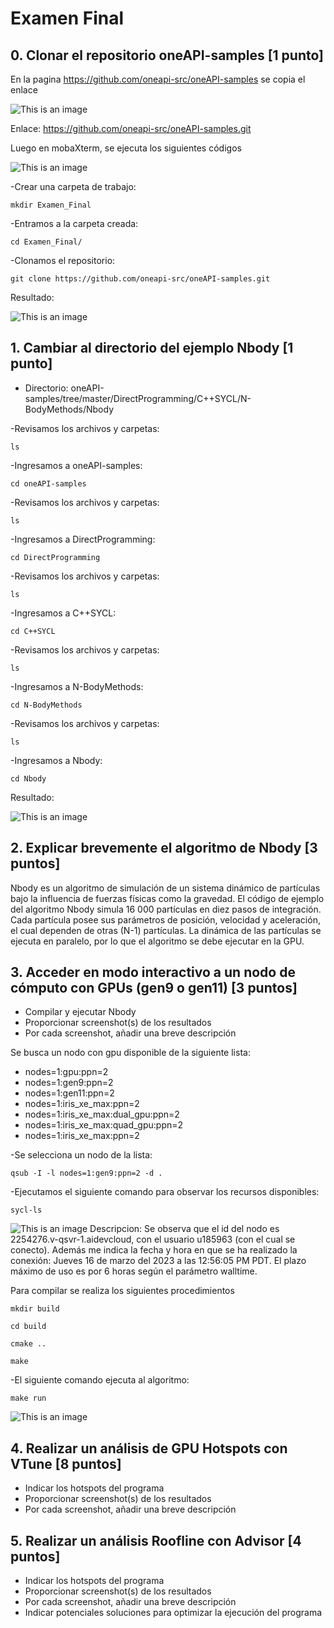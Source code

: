 # Examen Final
## 0.	Clonar el repositorio oneAPI-samples [1 punto]
En la pagina https://github.com/oneapi-src/oneAPI-samples se copia el enlace

![This is an image](/Desarrollo/Imagen1.png)

Enlace:
https://github.com/oneapi-src/oneAPI-samples.git

Luego en mobaXterm, se ejecuta los siguientes códigos

![This is an image](/Desarrollo/Imagen2.png)

-Crear una carpeta de trabajo: 

`mkdir Examen_Final`

-Entramos a la carpeta creada:

`cd Examen_Final/`

-Clonamos el repositorio:

`git clone https://github.com/oneapi-src/oneAPI-samples.git`

Resultado:
 
![This is an image](/Desarrollo/Imagen3.png)

## 1.	Cambiar al directorio del ejemplo Nbody [1 punto]

- Directorio: oneAPI-samples/tree/master/DirectProgramming/C++SYCL/N-BodyMethods/Nbody

-Revisamos los archivos y carpetas:

`ls`

-Ingresamos a oneAPI-samples:

`cd oneAPI-samples`

-Revisamos los archivos y carpetas:

`ls`

-Ingresamos a DirectProgramming:

`cd DirectProgramming`

-Revisamos los archivos y carpetas:

`ls`

-Ingresamos a C++SYCL:

`cd C++SYCL`

-Revisamos los archivos y carpetas:

`ls`

-Ingresamos a N-BodyMethods:

`cd N-BodyMethods`

-Revisamos los archivos y carpetas:

`ls`

-Ingresamos a Nbody:

`cd Nbody`

Resultado:

![This is an image](/Desarrollo/Imagen4.png)

## 2.	Explicar brevemente el algoritmo de Nbody [3 puntos]

Nbody es un algoritmo de simulación de un sistema dinámico de partículas bajo la influencia de fuerzas físicas como la gravedad. El código de ejemplo del algoritmo Nbody simula 16 000 partículas en diez pasos de integración. Cada partícula posee sus parámetros de posición, velocidad y aceleración, el cual dependen de otras (N-1) partículas. La dinámica de las partículas se ejecuta en paralelo, por lo que el algoritmo se debe ejecutar en la GPU.

## 3.	Acceder en modo interactivo a un nodo de cómputo con GPUs (gen9 o gen11) [3 puntos]

- Compilar y ejecutar Nbody
- Proporcionar screenshot(s) de los resultados
- Por cada screenshot, añadir una breve descripción

Se busca un nodo con gpu disponible de la siguiente lista:

- nodes=1:gpu:ppn=2
- nodes=1:gen9:ppn=2
- nodes=1:gen11:ppn=2
- nodes=1:iris_xe_max:ppn=2
- nodes=1:iris_xe_max:dual_gpu:ppn=2
- nodes=1:iris_xe_max:quad_gpu:ppn=2
- nodes=1:iris_xe_max:ppn=2

-Se selecciona un nodo de la lista:

`qsub -I -l nodes=1:gen9:ppn=2 -d .`

-Ejecutamos el siguiente comando para observar los recursos disponibles:

`sycl-ls`

![This is an image](/Desarrollo/Imagen5.png)
Descripcion: Se observa que el id del nodo es 2254276.v-qsvr-1.aidevcloud, con el usuario u185963 (con el cual se conecto). Además me indica la fecha y hora en que se ha realizado la conexión: Jueves 16 de marzo del 2023 a las 12:56:05 PM PDT. El plazo máximo de uso es por 6 horas según el parámetro walltime.

Para compilar se realiza los siguientes procedimientos

`mkdir build`

`cd build`

`cmake ..`

`make`

-El siguiente comando ejecuta al algoritmo:

`make run`

![This is an image](/Desarrollo/Imagen6.png)


## 4.	Realizar un análisis de GPU Hotspots con VTune [8 puntos]
- Indicar los hotspots del programa
- Proporcionar screenshot(s) de los resultados
- Por cada screenshot, añadir una breve descripción

## 5.	Realizar un análisis Roofline con Advisor [4 puntos]
- Indicar los hotspots del programa
- Proporcionar screenshot(s) de los resultados
- Por cada screenshot, añadir una breve descripción
-	Indicar potenciales soluciones para optimizar la ejecución del programa
